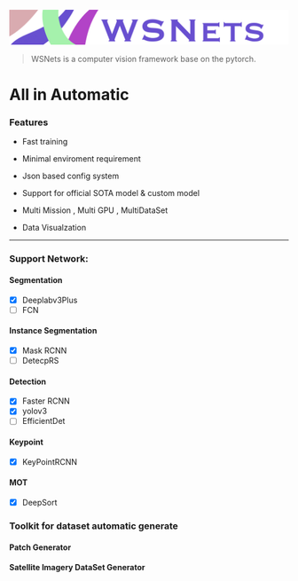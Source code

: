 

![](Document/Image/title.png)

> WSNets is a computer vision framework base on the pytorch. 
 

# All in Automatic



### Features

* Fast training

* Minimal enviroment requirement

* Json based config system 

* Support for official SOTA model & custom model

* Multi Mission , Multi GPU , MultiDataSet  

* Data Visualzation


****

### Support Network:


#### Segmentation

- [x] Deeplabv3Plus 
- [ ] FCN
#### Instance Segmentation 


- [x] Mask RCNN
- [ ] DetecpRS

#### Detection

- [x] Faster RCNN
- [x] yolov3
- [ ] EfficientDet 
#### Keypoint

- [x] KeyPointRCNN

#### MOT

- [x] DeepSort




### Toolkit for dataset automatic generate


#### Patch Generator

#### Satellite Imagery DataSet Generator


